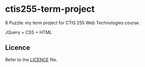 # ctis255-term-project
8 Puzzle: my term project for CTIS 255 Web Technologies course.

JQuery + CSS + HTML

Licence
----
Refer to the [LICENCE](/LICENSE) file.

